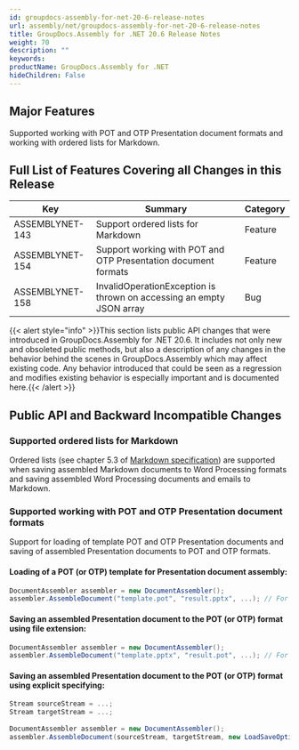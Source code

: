 ```yaml
---
id: groupdocs-assembly-for-net-20-6-release-notes
url: assembly/net/groupdocs-assembly-for-net-20-6-release-notes
title: GroupDocs.Assembly for .NET 20.6 Release Notes
weight: 70
description: ""
keywords: 
productName: GroupDocs.Assembly for .NET
hideChildren: False
---
```

## Major Features

Supported working with POT and OTP Presentation document formats and working with ordered lists for Markdown.

## Full List of Features Covering all Changes in this Release

| Key | Summary | Category |
| --- | --- | --- |
| ASSEMBLYNET-143  | Support ordered lists for Markdown  | Feature  |
| ASSEMBLYNET-154  | Support working with POT and OTP Presentation document formats  | Feature  |
| ASSEMBLYNET-158  | InvalidOperationException is thrown on accessing an empty JSON array  | Bug  |

{{< alert style="info" >}}This section lists public API changes that were introduced in GroupDocs.Assembly for .NET 20.6. It includes not only new and obsoleted public methods, but also a description of any changes in the behavior behind the scenes in GroupDocs.Assembly which may affect existing code. Any behavior introduced that could be seen as a regression and modifies existing behavior is especially important and is documented here.{{< /alert >}}

## Public API and Backward Incompatible Changes 

### Supported ordered lists for Markdown

Ordered lists (see chapter 5.3 of [Markdown specification](https://spec.commonmark.org/0.28/)) are supported when saving assembled Markdown documents to Word Processing formats and saving assembled Word Processing documents and emails to Markdown.

### Supported working with POT and OTP Presentation document formats

Support for loading of template POT and OTP Presentation documents and saving of assembled Presentation documents to POT and OTP formats.

#### Loading of a POT (or OTP) template for Presentation document assembly:

```csharp
DocumentAssembler assembler = new DocumentAssembler();
assembler.AssembleDocument("template.pot", "result.pptx", ...); // For OTP, it might be "template.otp".
```

#### Saving an assembled Presentation document to the POT (or OTP) format using file extension:

```csharp
DocumentAssembler assembler = new DocumentAssembler();
assembler.AssembleDocument("template.pptx", "result.pot", ...); // For OTP, it might be "result.otp".
```

#### Saving an assembled Presentation document to the POT (or OTP) format using explicit specifying:

```csharp
Stream sourceStream = ...;
Stream targetStream = ...;
 
DocumentAssembler assembler = new DocumentAssembler();
assembler.AssembleDocument(sourceStream, targetStream, new LoadSaveOptions(FileFormat.Pot), ...); // For OTP, FileFormat.Otp should be used.
```
